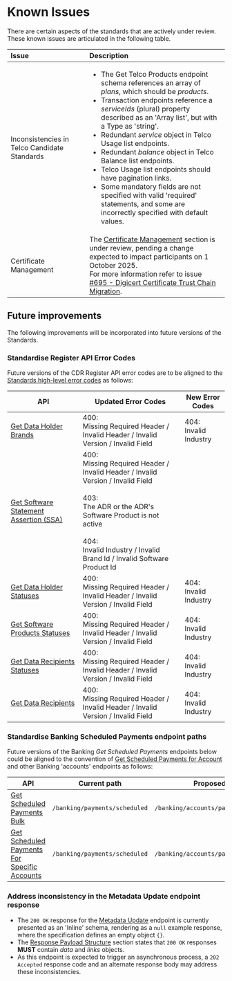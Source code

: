 # Known Issues



There are certain aspects of the standards that are actively under review. These known issues are articulated in the following table.

Issue | Description
:---- | :----------
Inconsistencies in Telco Candidate Standards | <ul><li>The Get Telco Products endpoint schema references an array of _plans_, which should be _products_.</li><li>Transaction endpoints reference a _serviceIds_ (plural) property described as an 'Array list', but with a Type as 'string'.</li><li>Redundant _service_ object in Telco Usage list endpoints.</li><li>Redundant _balance_ object in Telco Balance list endpoints.</li><li>Telco Usage list endpoints should have pagination links.</li><li>Some mandatory fields are not specified with valid 'required' statements, and some are incorrectly specified with default values.</li></ul>
Certificate Management | The [Certificate Management](#certificate-management) section is under review, pending a change expected to impact participants on 1 October 2025.<br>For more information refer to issue [#695 - Digicert Certificate Trust Chain Migration](https://github.com/ConsumerDataStandardsAustralia/standards-maintenance/issues/695).


## Future improvements

The following improvements will be incorporated into future versions of the Standards.



### Standardise Register API Error Codes

Future versions of the CDR Register API error codes are to be aligned to the [Standards high-level error codes](#error-codes) as follows:

API | Updated Error Codes | New Error Codes
-- | -- | --
[Get Data Holder Brands](#cdr-register-api_get-data-holder-brands) | 400: <br>Missing Required Header / Invalid Header / Invalid Version / Invalid Field | 404: <br>Invalid Industry
[Get Software Statement Assertion (SSA)](#cdr-register-api_get-software-statement-assertion-ssa) | 400: <br>Missing Required Header / Invalid Header / Invalid Version / Invalid Field <br><br>403: <br>The ADR or the ADR's Software Product is not active <br><br>404: <br>Invalid Industry / Invalid Brand Id / Invalid Software Product Id |
[Get Data Holder Statuses](#cdr-register-api_get-data-holder-statuses) | 400: <br>Missing Required Header / Invalid Header / Invalid Version / Invalid Field | 404: <br>Invalid Industry
[Get Software Products Statuses](#cdr-register-api_get-software-products-statuses) | 400: <br>Missing Required Header / Invalid Header / Invalid Version / Invalid Field | 404: <br>Invalid Industry
[Get Data Recipients Statuses](#cdr-register-api_get-data-recipients-statuses) | 400: <br>Missing Required Header / Invalid Header / Invalid Version / Invalid Field | 404: <br>Invalid Industry
[Get Data Recipients](#cdr-register-api_get-data-recipients) | 400: <br>Missing Required Header / Invalid Header / Invalid Version / Invalid Field | 404: <br>Invalid Industry

### Standardise Banking Scheduled Payments endpoint paths

Future versions of the Banking _Get Scheduled Payments_ endpoints below could be aligned to the convention of [Get Scheduled Payments for Account](#cdr-banking-api_get-scheduled-payments-for-account) and other Banking 'accounts' endpoints as follows:

API | Current path | Proposed path
-- | -- | --
[Get Scheduled Payments Bulk](#cdr-banking-api_get-scheduled-payments-bulk) | `/banking/payments/scheduled` | `/banking/accounts/payments/scheduled`
[Get Scheduled Payments For Specific Accounts](#cdr-banking-api_get-scheduled-payments-for-specific-accounts) | `/banking/payments/scheduled` | `/banking/accounts/payments/scheduled`

### Address inconsistency in the Metadata Update endpoint response

- The `200 OK` response for the [Metadata Update](#cdr-admin-api_metadata-update) endpoint is currently presented as an 'Inline' schema, rendering as a `null` example response, where the specification defines an empty object `{}`. 
- The [Response Payload Structure](#response-payload-structure) section states that `200 OK` responses **MUST** contain _data_ and _links_ objects. 
- As this endpoint is expected to trigger an asynchronous process, a `202 Accepted` response code and an alternate response body may address these inconsistencies.
